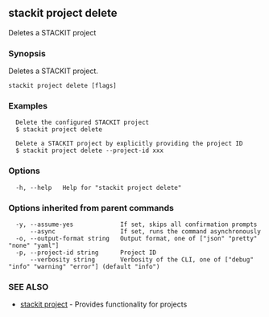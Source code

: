 ## stackit project delete

Deletes a STACKIT project

### Synopsis

Deletes a STACKIT project.

```
stackit project delete [flags]
```

### Examples

```
  Delete the configured STACKIT project
  $ stackit project delete

  Delete a STACKIT project by explicitly providing the project ID
  $ stackit project delete --project-id xxx
```

### Options

```
  -h, --help   Help for "stackit project delete"
```

### Options inherited from parent commands

```
  -y, --assume-yes             If set, skips all confirmation prompts
      --async                  If set, runs the command asynchronously
  -o, --output-format string   Output format, one of ["json" "pretty" "none" "yaml"]
  -p, --project-id string      Project ID
      --verbosity string       Verbosity of the CLI, one of ["debug" "info" "warning" "error"] (default "info")
```

### SEE ALSO

* [stackit project](./stackit_project.md)	 - Provides functionality for projects

